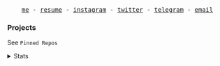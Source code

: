 <!--
### Hey there!<img src="https://raw.githubusercontent.com/MartinHeinz/MartinHeinz/master/wave.gif" width="30px">


[![Gmail](https://img.shields.io/badge/-EMAIL-D14836?style=for-the-badge&logo=gmail&logoColor=white)](mailto:chester.htooaunglinn@gmail.com)
[![facebook](https://img.shields.io/badge/-FACEBOOK-0077B5?style=for-the-badge&logo=facebook&logoColor=white)](https://www.facebook.com/chester.ll.hal)

### My weapons 🔫

<span><img alt="JavaScript" src="https://img.shields.io/badge/javascript%20-%23323330.svg?&style=for-the-badge&logo=javascript&logoColor=%23F7DF1E"/></span>
<span><img alt="Python" src="https://img.shields.io/badge/python%20-%2314354C.svg?&style=for-the-badge&logo=python&logoColor=white"/></span>
<span><img alt="React" src="https://img.shields.io/badge/react%20-%2320232a.svg?&style=for-the-badge&logo=react&logoColor=%2361DAFB"/></span>
<span><img alt="Redux" src="https://img.shields.io/badge/redux%20-%23593d88.svg?&style=for-the-badge&logo=redux&logoColor=white"/></span>

### Other technologies that I'm familiar with 

<span><img alt="Git" src="https://img.shields.io/badge/git%20-%23F05033.svg?&style=for-the-badge&logo=git&logoColor=white"/></span>
<span><img alt="Jupyter" src="https://img.shields.io/badge/Jupyter%20-%23F37626.svg?&style=for-the-badge&logo=Jupyter&logoColor=white" /></span>
<span><img alt="Firebase" src="https://img.shields.io/badge/firebase%20-%23039BE5.svg?&style=for-the-badge&logo=firebase"/></span>
<span><img alt="Material UI" src="https://img.shields.io/badge/material%20ui%20-%230081CB.svg?&style=for-the-badge&logo=material-ui&logoColor=white"/></span>

### Some of my active projects 

Recipe app is not live but you can check the github repo.

[![Weather App](<https://img.shields.io/badge/-Weather app -444444?style=flat>)](https://getmeweather.netlify.app/)
[![Amazon Clone](<https://img.shields.io/badge/-Amazon Clone -444444?style=flat>)](https://clone-45d27.web.app/)
[![Coders Hub](<https://img.shields.io/badge/-Coders Hub -444444?style=flat>)](https://coders-hub.netlify.app/)
[![Recipe App](<https://img.shields.io/badge/-Recipe App -444444?style=flat>)](https://github.com/halchester/Recipe-App)
[![Markdown Renderer](<https://img.shields.io/badge/-Markdown Renderer -444444?style=flat>)](https://markdown-renderer.netlify.app/)
[![Check your git](<https://img.shields.io/badge/-Github info -444444?style=flat>)](https://checkyourgit.netlify.app/)
-->

<p align='center'>
  <samp>
    <a href="https://halchester.vercel.app">me</a> -
    <a href="https://drive.google.com/file/d/1bqw-NvE90uYlIRHT775NAvtuhUIuSDPU/view?usp=sharing">resume</a> -
    <a href="https://www.instagram.com/hal_chester/">instagram</a> -
    <a href="https://twitter.com/halChester02">twitter</a> -
    <a href="https://t.me/chester22222">telegram</a> -
    <a href="mailto:chester.htooaunglinn@gmail.com">email</a>
    </smap>
</p>

### Projects

See `Pinned Repos`

<details>
  <summary>Stats</summary>
<img src="https://github-readme-stats.vercel.app/api?username=halchester&count_private=true&show_icons=true&theme=prussian&include_all_commits=true&line_height=20" alt="Chester's Github Statistics" />
</span>
  
### Tools 
<p>
<img src = "https://img.shields.io/badge/-React-61DAFB?logo=react&logoColor=white&style=flat" />
<img src = "https://img.shields.io/badge/-MongoDB-white?logo=mongodb&logoColor=green&style=flat" />
<img src = "https://img.shields.io/badge/-Typescript-blue?logo=typescript&logoColor=white&style=flat" />
<img src = "https://img.shields.io/badge/-Javascript-yellow?logo=javascript&logoColor=white&style=flat" />
<img src = "https://img.shields.io/badge/-Express-black?logo=express&logoColor=white&style=flat" />
</p>

<!--START_SECTION:waka-->

```text
Vue.js       15 hrs 49 mins  ███████████████▓░░░░░░░░░   62.92 %
JavaScript   5 hrs 48 mins   █████▓░░░░░░░░░░░░░░░░░░░   23.10 %
TypeScript   1 hr 54 mins    ██░░░░░░░░░░░░░░░░░░░░░░░   07.58 %
CSS          1 hr 1 min      █░░░░░░░░░░░░░░░░░░░░░░░░   04.10 %
JSON         18 mins         ▒░░░░░░░░░░░░░░░░░░░░░░░░   01.22 %
HTML         10 mins         ▒░░░░░░░░░░░░░░░░░░░░░░░░   00.67 %
```

<!--END_SECTION:waka-->

![](https://komarev.com/ghpvc/?username=halchester&color=blueviolet&label=Profile+Views)
</details>
